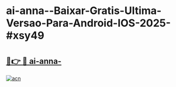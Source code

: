 # ai-anna--Baixar-Gratis-Ultima-Versao-Para-Android-IOS-2025-#xsy49

# <h2><a href="https://ainizakaria.my?title=ai-anna-&ref=22M">🔗👉 🔴 ai-anna-</a></h2>

[![acn](https://github.com/user-attachments/assets/0f9c940e-d8b0-45ae-aac7-cd30a18b3e1c)](https://ainizakaria.my?title=ai-anna-&ref=22M)

